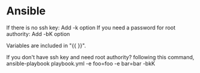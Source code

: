 # Ansible


If there is no ssh key: Add -k option
If you need a password for root authority: Add -bK option

Variables are included in "{{ }}".

If you don't have ssh key and need root authority?
following this command,
ansible-playbook playbook.yml -e foo=foo -e bar=bar -bkK